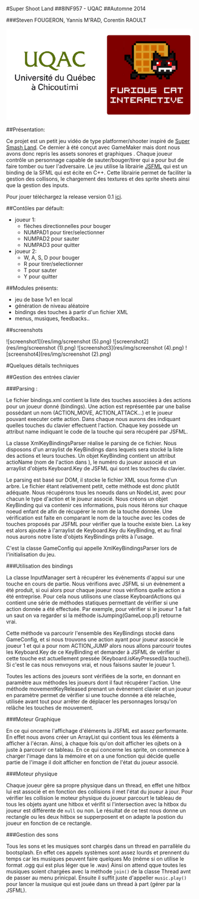 ﻿#Super Shoot Land
##8INF957  - UQAC
##Automne 2014

###Steven FOUGERON, Yannis M'RAD, Corentin RAOULT

![logo](res/img/logo_readme.png)

##Présentation:

Ce projet est un petit jeu vidéo de type platformer/shooter inspiré de [Super Smash Land](http://www.supersmashland.com/). Ce dernier à été conçut avec GameMaker mais dont nous avons donc repris les assets sonores et graphiques 	.
Chaque joueur contrôle un personnage capable de sauter/bouger/tirer qui a pour but de faire tomber ou tuer l'adversaire.
Le jeu utilise la librairie [JSFML](https://github.com/pdinklag/JSFML/wiki) qui est un binding de la SFML qui est écite en C++.
Cette librairie permet de faciliter la gestion des collisons, le chargement des textures et des sprite sheets ainsi que la gestion des inputs. 

Pour jouer téléchargez la release version 0.1 [ici](https://github.com/FuriousCatInteractive/projet-poo/releases).

##Contôles par défault:
* joueur 1:
	* flèches directionnelles pour bouger
	* NUMPAD1 pour tirer/selectionner
	* NUMPAD2 pour sauter
	* NUMPAD3 pour quitter
* joueur 2:
	* W, A, S, D pour bouger
	* R pour tirer/selectionner
	* T pour sauter
	* Y pour quitter

##Modules présents:
* jeu de base 1v1 en local
* génération de niveau aléatoire
* bindings des touches à partir d'un fichier XML
* menus, musiques, feedbacks..


##screenshots

![screenshot1](res/img/screenshot (5).png)
![screenshot2](res/img/screenshot (1).png)
![screenshot3](res/img/screenshot (4).png)
![screenshot4](res/img/screenshot (2).png)


#Quelques détails techniques

##Gestion des entrées clavier

###Parsing : 

Le fichier bindings.xml contient la liste des touches associées à des actions pour un joueur donné (bindings).
Une action est représentée par une balise <bind> possédant un nom (ACTION_MOVE, ACTION_ATTACK...) et le joueur pouvant
executer cette action.
Dans chaque <bind> nous aurons des <key> indiquant quelles touches du clavier effectuent l'action.
Chaque key possède un attribut name indiquant le code de la touche qui sera récupéré par JSFML.

La classe XmlKeyBindingsParser réalise le parsing de ce fichier.
Nous disposons d'un arraylist de KeyBindings dans lequels sera stocké la liste des actions et leurs touches.
Un objet KeyBinding contient un attribut actioName (nom de l'action dans <bind>), le numéro du joueur associé et
un arraylist d'objets Keyboard.Key de JSFML qui sont les touches du clavier.

Le parsing est basé sur DOM, il stocke le fichier XML sous forme d'un arbre.
Le fichier étant relativement petit, cette méthode est donc plutôt adéquate.
Nous récupérons tous les noeuds <bind> dans un NodeList, avec pour chacun le type d'action
et le joueur associé.
Nous créons un objet KeyBinding qui va contenir ces informations, puis nous itérons sur
chaque noeud <key> enfant de <bind> afin de récupérer le nom de la touche donnée.
Une vérification est faite en comparant le nom de la touche avec les codes de touches 
proposés par JSFML pour vérifier que la touche existe bien.
La key est alors ajoutée à l'arraylist de Keyboard.Key du KeyBinding, et au final
nous aurons notre liste d'objets KeyBindings prêts à l'usage.

C'est la classe GameConfig qui appelle XmlKeyBindingsParser lors de l'initialisation du jeu.

###Utilisation des bindings

La classe InputManager sert à récupérer les évènements d'appui sur une touche en cours de partie.
Nous vérifions avec JSFML si un évènement a été produit, si oui alors pour chaque joueur nous
vérifions quelle action a été entreprise.
Pour cela nous utilisons une classe KeyboardActions qui contient une série de méthodes
statiques permettant de vérifier si une action donnée a été effectuée.
Par exemple, pour vérifier si le joueur 1 a fait un saut on va regarder si la méthode
isJumping(GameLoop.p1) retourne vrai.

Cette méthode va parcourir l'ensemble des KeyBindings stocké dans GameConfig,
et si nous trouvons une action ayant pour joueur associé le joueur 1 et
qui a pour nom ACTION_JUMP alors nous allons parcourir toutes les
Keyboard.Key de ce KeyBinding et demander à JSFML de vérifier si cette touche
est actuellement pressée (Keyboard.isKeyPressed(la touche)).
Si c'est le cas nous renvoyons vrai, et nous faisons sauter le joueur 1.

Toutes les actions des joueurs sont vérifiées de la sorte, en donnant en paramètre aux méthodes les
joueurs dont il faut récupérer l'action.
Une méthode movementKeyReleased prenant un évènement clavier et un joueur en paramètre permet
de vérifier si une touche donnée a été relachée, utilisée avant tout pour arrêter de déplacer les
personnages lorsqu'on relâche les touches de mouvement.

###Moteur Graphique

En ce qui oncerne l'affichage d'éléments la JSFML est assez performante. En effet nous avons créer un ArrayList<Drawable>
qui contient tous les éléments à afficher à l'écran. Ainsi, à chaque fois qu'on doit afficher les ojbets on à juste à parcourir ce tableau.
En ce qui concerne les sprite, on commence à charger l'image dans la mémoire et on a une fonction qui décide quelle partie de l'image il doit afficher en fonction de l'état du joueur associé.

###Moteur physique

Chaque joueur gère sa propre physique dans un thread, en effet une hitbox lui est associé et en fonction des collisions il met l'état du joueur à jour.
Pour vérifier les collision le moteur physique du joueur parcourt le tableau de tous les objets ayant une hitbox et vérifit si l'intersection avec la hitbox du joueur est différente de `null` ou non. Le résultat de ce test nous donne un rectangle ou les deux hitbox se supperposent et on adapte la postion du joueur en fonction de ce rectangle.


###Gestion des sons

Tous les sons et les musiques sont chargés dans un thread en parrallèle du bootsplash. En effet ces appels systèmes sont assez lourds et prennent du temps car les musiques peuvent faire quelques Mo (même si on utilise le format .ogg qui est plus léger que le .wav) 
Ainsi on attend qque toutes les musiques soient chargées avec la méthode `join()` de la classe Thread avnt de passer au menu prinicpal.
Ensuite il suffit juste d'appeller `music.play()` pour lancer la musique qui est jouée dans un thread à part (gérer par la JSFML).
 
